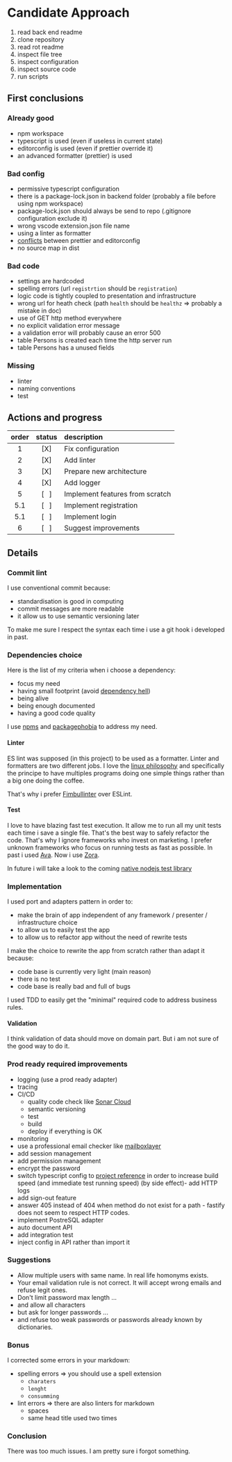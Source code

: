 # Candidate Approach

1. read back end readme
2. clone repository
3. read rot readme
4. inspect file tree
5. inspect configuration
6. inspect source code
7. run scripts

## First conclusions

### Already good

- npm workspace
- typescript is used (even if useless in current state)
- editorconfig is used (even if prettier override it)
- an advanced formatter (prettier) is used

### Bad config

- permissive typescript configuration
- there is a package-lock.json in backend folder (probably a file before using npm workspace)
- package-lock.json should always be send to repo (.gitignore configuration exclude it)
- wrong vscode extension.json file name
- using a linter as formatter
- [conflicts](https://blog.theodo.com/2019/08/empower-your-dev-environment-with-eslint-prettier-and-editorconfig-with-no-conflicts/) between prettier and editorconfig
- no source map in dist

### Bad code

- settings are hardcoded
- spelling errors (url `registrtion` should be `registration`)
- logic code is tightly coupled to presentation and infrastructure
- wrong url for heath check (path `health` should be `healthz` => probably a mistake in doc)
- use of GET http method everywhere
- no explicit validation error message
- a validation error will probably cause an error 500
- table Persons is created each time the http server run
- table Persons has a unused fields

### Missing

- linter
- naming conventions
- test

## Actions and progress

| order | status | description                     |
| :---: | :----: | :------------------------------ |
|   1   |  [X]   | Fix configuration               |
|   2   |  [X]   | Add linter                      |
|   3   |  [X]   | Prepare new architecture        |
|   4   |  [X]   | Add logger                      |
|   5   |  [⠀]   | Implement features from scratch |
|  5.1  |  [⠀]   | Implement registration          |
|  5.1  |  [⠀]   | Implement login                 |
|   6   |  [⠀]   | Suggest improvements            |

## Details

### Commit lint

I use conventional commit because:

- standardisation is good in computing
- commit messages are more readable
- it allow us to use semantic versioning later

To make me sure I respect the syntax each time i use a git hook i developed in past.

### Dependencies choice

Here is the list of my criteria when i choose a dependency:

- focus my need
- having small footprint (avoid [dependency hell](https://wikiless.org/wiki/Dependency_hell?lang=en))
- being alive
- being enough documented
- having a good code quality

I use [npms](https://npms.io/) and [packagephobia](https://packagephobia.com/) to address my need.

#### Linter

ES lint was supposed (in this project) to be used as a formatter. Linter and formatters are two different jobs. I love the [linux philosophy](https://wikiless.org/wiki/Unix_philosophy?lang=en#Do_One_Thing_and_Do_It_Well) and specifically the principe to have multiples programs doing one simple things rather than a big one doing the coffee.

That's why i prefer [Fimbullinter](https://github.com/fimbullinter) over ESLint.

#### Test

I love to have blazing fast test execution. It allow me to run all my unit tests each time i save a single file. That's the best way to safely refactor the code. That's why I ignore frameworks who invest on marketing. I prefer unknown frameworks who focus on running tests as fast as possible. In past i used [Ava](https://github.com/avajs/ava). Now i use [Zora](https://github.com/lorenzofox3/zora).

In future i will take a look to the coming [native nodejs test library](https://nodejs.org/api/test.html)

### Implementation

I used port and adapters pattern in order to:

- make the brain of app independent of any framework / presenter / infrastructure choice
- to allow us to easily test the app
- to allow us to refactor app without the need of rewrite tests

I make the choice to rewrite the app from scratch rather than adapt it because:

- code base is currently very light (main reason)
- there is no test
- code base is really bad and full of bugs

I used TDD to easily get the "minimal" required code to address business rules.

#### Validation

I think validation of data should move on domain part. But i am not sure of the good way to do it.

### Prod ready required improvements

- logging (use a prod ready adapter)
- tracing
- CI/CD
  - quality code check like [Sonar Cloud](https://sonarcloud.io/)
  - semantic versioning
  - test
  - build
  - deploy if everything is OK
- monitoring
- use a professional email checker like [mailboxlayer](https://mailboxlayer.com/)
- add session management
- add permission management
- encrypt the password
- switch typescript config to [project reference](https://www.typescriptlang.org/docs/handbook/project-references.html) in order to increase build speed (and immediate test running speed) (by side effect)- add HTTP logs
- add sign-out feature
- answer 405 instead of 404 when method do not exist for a path - fastify does not seem to respect HTTP codes.
- implement PostreSQL adapter
- auto document API
- add integration test
- inject config in API rather than import it

### Suggestions

- Allow multiple users with same name. In real life homonyms exists.
- Your email validation rule is not correct. It will accept wrong emails and refuse legit ones.
- Don't limit password max length ...
- and allow all characters
- but ask for longer passwords ...
- and refuse too weak passwords or passwords already known by dictionaries.

### Bonus

I corrected some errors in your markdown:

- spelling errors => you should use a spell extension
  - `charaters`
  - `lenght`
  - `consumming`
- lint errors => there are also linters for markdown
  - spaces
  - same head title used two times

### Conclusion

There was too much issues. I am pretty sure i forgot something.
